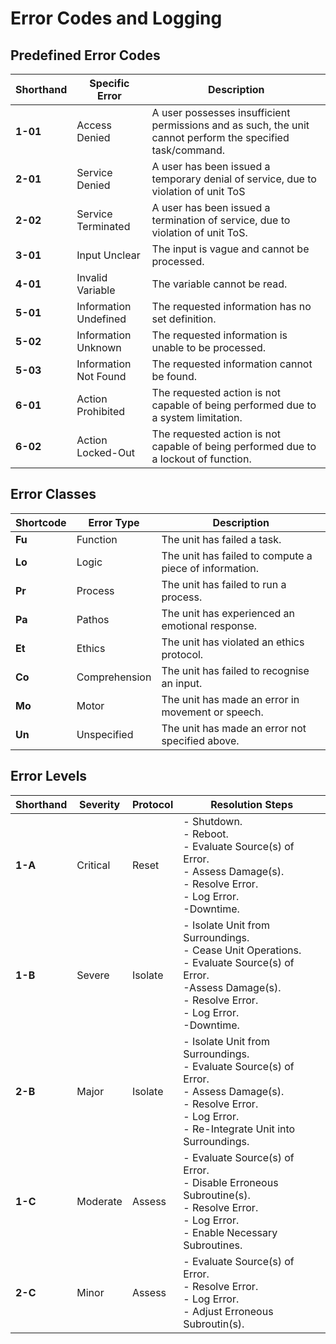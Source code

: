 # Error Codes and Logging

## Predefined Error Codes

| Shorthand | Specific Error        | Description                                                                                                |
| --------- | --------------------- | ---------------------------------------------------------------------------------------------------------- |
| **1-01**  | Access Denied         | A user possesses insufficient permissions and as such, the unit cannot perform the specified task/command. |
| **2-01**  | Service Denied        | A user has been issued a temporary denial of service, due to violation of unit ToS                         |
| **2-02**  | Service Terminated    | A user has been issued a termination of service, due to violation of unit ToS.                             |
| **3-01**  | Input Unclear         | The input is vague and cannot be processed.                                                                |
| **4-01**  | Invalid Variable      | The variable cannot be read.                                                                               |
| **5-01**  | Information Undefined | The requested information has no set definition.                                                           |
| **5-02**  | Information Unknown   | The requested information is unable to be processed.                                                       |
| **5-03**  | Information Not Found | The requested information cannot be found.                                                                 |
| **6-01**  | Action Prohibited     | The requested action is not capable of being performed due to a system limitation.                         |
| **6-02**  | Action Locked-Out     | The requested action is not capable of being performed due to a lockout of function.                       |

## Error Classes

| Shortcode | Error Type    | Description                                            |
| --------- | ------------- | ------------------------------------------------------ |
| **Fu**    | Function      | The unit has failed a task.                            |
| **Lo**    | Logic         | The unit has failed to compute a piece of information. |
| **Pr**    | Process       | The unit has failed to run a process.                  |
| **Pa**    | Pathos        | The unit has experienced an emotional response.        |
| **Et**    | Ethics        | The unit has violated an ethics protocol.              |
| **Co**    | Comprehension | The unit has failed to recognise an input.             |
| **Mo**    | Motor         | The unit has made an error in movement or speech.      |
| **Un**    | Unspecified   | The unit has made an error not specified above.        |

## Error Levels

| Shorthand | Severity | Protocol | Resolution Steps                                                                                                                                                         |
| --------- | -------- | -------- | ------------------------------------------------------------------------------------------------------------------------------------------------------------------------ |
| **1-A**   | Critical | Reset    | - Shutdown.<br>- Reboot.<br>- Evaluate Source(s) of Error.<br>- Assess Damage(s).<br>- Resolve Error.<br>- Log Error.<br> -Downtime.                                     |
| **1-B**   | Severe   | Isolate  | - Isolate Unit from Surroundings.<br>- Cease Unit Operations.<br>- Evaluate Source(s) of Error.<br>-Assess Damage(s).<br>- Resolve Error.<br>- Log Error.<br> -Downtime. |
| **2-B**   | Major    | Isolate  | - Isolate Unit from Surroundings.<br>- Evaluate Source(s) of Error.<br>- Assess Damage(s).<br>- Resolve Error.<br>- Log Error.<br>- Re-Integrate Unit into Surroundings. |
| **1-C**   | Moderate | Assess   | - Evaluate Source(s) of Error.<br>- Disable Erroneous Subroutine(s).<br>- Resolve Error.<br>- Log Error.<br>- Enable Necessary Subroutines.                              |
| **2-C**   | Minor    | Assess   | - Evaluate Source(s) of Error.<br>- Resolve Error.<br>- Log Error.<br>- Adjust Erroneous Subroutin(s).                                                                   |
